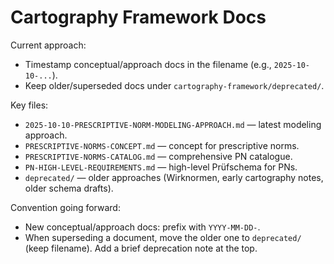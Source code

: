 # Cartography Framework Docs

Current approach:
- Timestamp conceptual/approach docs in the filename (e.g., `2025-10-10-...`).
- Keep older/superseded docs under `cartography-framework/deprecated/`.

Key files:
- `2025-10-10-PRESCRIPTIVE-NORM-MODELING-APPROACH.md` — latest modeling approach.
- `PRESCRIPTIVE-NORMS-CONCEPT.md` — concept for prescriptive norms.
- `PRESCRIPTIVE-NORMS-CATALOG.md` — comprehensive PN catalogue.
- `PN-HIGH-LEVEL-REQUIREMENTS.md` — high-level Prüfschema for PNs.
- `deprecated/` — older approaches (Wirknormen, early cartography notes, older schema drafts).

Convention going forward:
- New conceptual/approach docs: prefix with `YYYY-MM-DD-`.
- When superseding a document, move the older one to `deprecated/` (keep filename). Add a brief deprecation note at the top.

